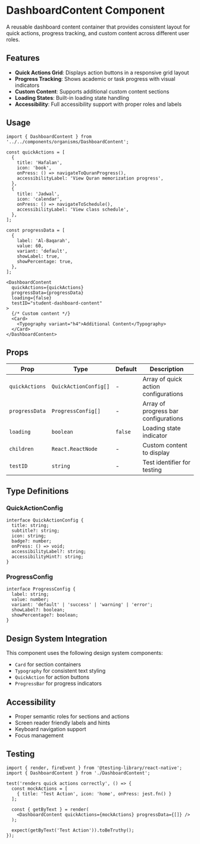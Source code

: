 # DashboardContent Component

A reusable dashboard content container that provides consistent layout for quick actions, progress tracking, and custom content across different user roles.

## Features

- **Quick Actions Grid**: Displays action buttons in a responsive grid layout
- **Progress Tracking**: Shows academic or task progress with visual indicators
- **Custom Content**: Supports additional custom content sections
- **Loading States**: Built-in loading state handling
- **Accessibility**: Full accessibility support with proper roles and labels

## Usage

```tsx
import { DashboardContent } from '../../components/organisms/DashboardContent';

const quickActions = [
  {
    title: 'Hafalan',
    icon: 'book',
    onPress: () => navigateToQuranProgress(),
    accessibilityLabel: 'View Quran memorization progress',
  },
  {
    title: 'Jadwal',
    icon: 'calendar',
    onPress: () => navigateToSchedule(),
    accessibilityLabel: 'View class schedule',
  },
];

const progressData = [
  {
    label: 'Al-Baqarah',
    value: 60,
    variant: 'default',
    showLabel: true,
    showPercentage: true,
  },
];

<DashboardContent
  quickActions={quickActions}
  progressData={progressData}
  loading={false}
  testID="student-dashboard-content"
>
  {/* Custom content */}
  <Card>
    <Typography variant="h4">Additional Content</Typography>
  </Card>
</DashboardContent>
```

## Props

| Prop | Type | Default | Description |
|------|------|---------|-------------|
| `quickActions` | `QuickActionConfig[]` | - | Array of quick action configurations |
| `progressData` | `ProgressConfig[]` | - | Array of progress bar configurations |
| `loading` | `boolean` | `false` | Loading state indicator |
| `children` | `React.ReactNode` | - | Custom content to display |
| `testID` | `string` | - | Test identifier for testing |

## Type Definitions

### QuickActionConfig
```tsx
interface QuickActionConfig {
  title: string;
  subtitle?: string;
  icon: string;
  badge?: number;
  onPress: () => void;
  accessibilityLabel?: string;
  accessibilityHint?: string;
}
```

### ProgressConfig
```tsx
interface ProgressConfig {
  label: string;
  value: number;
  variant: 'default' | 'success' | 'warning' | 'error';
  showLabel?: boolean;
  showPercentage?: boolean;
}
```

## Design System Integration

This component uses the following design system components:
- `Card` for section containers
- `Typography` for consistent text styling
- `QuickAction` for action buttons
- `ProgressBar` for progress indicators

## Accessibility

- Proper semantic roles for sections and actions
- Screen reader friendly labels and hints
- Keyboard navigation support
- Focus management

## Testing

```tsx
import { render, fireEvent } from '@testing-library/react-native';
import { DashboardContent } from './DashboardContent';

test('renders quick actions correctly', () => {
  const mockActions = [
    { title: 'Test Action', icon: 'home', onPress: jest.fn() }
  ];
  
  const { getByText } = render(
    <DashboardContent quickActions={mockActions} progressData={[]} />
  );
  
  expect(getByText('Test Action')).toBeTruthy();
});
```